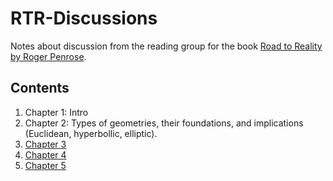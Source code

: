 # RTR-Discussions

Notes about discussion from the reading group for the book [Road to Reality by Roger Penrose](https://en.wikipedia.org/wiki/The_Road_to_Reality).

## Contents

1. Chapter 1: Intro
2. Chapter 2: Types of geometries, their foundations, and implications (Euclidean, hyperbollic, elliptic).
3. [Chapter 3](20210131.md)
4. [Chapter 4](20210206.md)
5. [Chapter 5](20210214.md)
